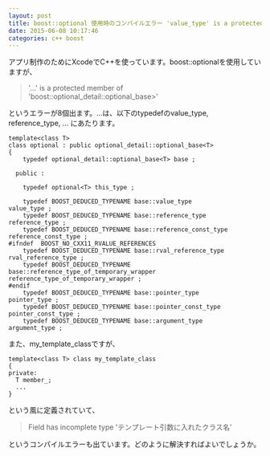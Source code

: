 ```yaml
---
layout: post
title: boost::optional 使用時のコンパイルエラー 'value_type' is a protected member of 'boost::optional_detail::optional_base<my_template_class<my_class>>'
date: 2015-06-08 10:17:46
categories: c++ boost
---
```

<p>アプリ制作のためにXcodeでC++を使っています。boost::optionalを使用していますが、</p>

<blockquote>
  <p>'...' is a protected member of<br>
  'boost::optional_detail::optional_base>'</p>
</blockquote>

<p>というエラーが8個出ます。...は、以下のtypedefのvalue_type, reference_type, ... にあたります。</p>

<pre><code>template&lt;class T&gt;
class optional : public optional_detail::optional_base&lt;T&gt;
{
    typedef optional_detail::optional_base&lt;T&gt; base ;

  public :

    typedef optional&lt;T&gt; this_type ;

    typedef BOOST_DEDUCED_TYPENAME base::value_type           value_type ;
    typedef BOOST_DEDUCED_TYPENAME base::reference_type       reference_type ;
    typedef BOOST_DEDUCED_TYPENAME base::reference_const_type reference_const_type ;
#ifndef  BOOST_NO_CXX11_RVALUE_REFERENCES
    typedef BOOST_DEDUCED_TYPENAME base::rval_reference_type  rval_reference_type ;
    typedef BOOST_DEDUCED_TYPENAME base::reference_type_of_temporary_wrapper reference_type_of_temporary_wrapper ;
#endif
    typedef BOOST_DEDUCED_TYPENAME base::pointer_type         pointer_type ;
    typedef BOOST_DEDUCED_TYPENAME base::pointer_const_type   pointer_const_type ;
    typedef BOOST_DEDUCED_TYPENAME base::argument_type        argument_type ;
</code></pre>

<p>また、my_template_classですが、</p>

<pre><code>template&lt;class T&gt; class my_template_class
{
private:
  T member_;
  ...
}
</code></pre>

<p>という風に定義されていて、</p>

<blockquote>
  <p>Field has incomplete type 'テンプレート引数に入れたクラス名'</p>
</blockquote>

<p>というコンパイルエラーも出ています。どのように解決すればよいでしょうか。</p>
